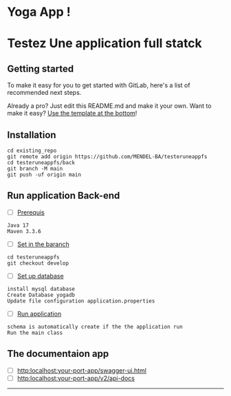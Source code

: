 # Yoga App !


# Testez Une application full statck

## Getting started

To make it easy for you to get started with GitLab, here's a list of recommended next steps.

Already a pro? Just edit this README.md and make it your own. Want to make it easy? [Use the template at the bottom](#editing-this-readme)!

## Installation

```
cd existing_repo
git remote add origin https://github.com/MENDEL-BA/testeruneappfs
cd testeruneappfs/back
git branch -M main
git push -uf origin main
```
## Run application Back-end
- [ ] [Prerequis](https://gitlab.com/-/experiment/new_project_readme_content:02dabd3766913935689dcab8513bbde9?https://gitlab.com/MENDEL-BA/clinic_api_v3/-/settings/integrations)
```
Java 17
Maven 3.3.6
```
- [ ] [Set in the baranch](https://gitlab.com/-/experiment/new_project_readme_content:02dabd3766913935689dcab8513bbde9?https://gitlab.com/MENDEL-BA/clinic_api_v3/-/settings/integrations)
```
cd testeruneappfs
git checkout develop
```
- [ ] [Set up database](https://gitlab.com/-/experiment/new_project_readme_content:02dabd3766913935689dcab8513bbde9?https://gitlab.com/MENDEL-BA/clinic_api_v3/-/settings/integrations)
```
install mysql database
Create Database yogadb
Update file configuration application.properties
```
- [ ] [Run application](https://gitlab.com/-/experiment/new_project_readme_content:02dabd3766913935689dcab8513bbde9?https://gitlab.com/MENDEL-BA/clinic_api_v3/-/settings/integrations)
```
schema is automatically create if the the application run 
Run the main class
```
## The documentaion app

- [ ] [http:localhost:your-port-app/swagger-ui.html](https://gitlab.com/-/experiment/new_project_readme_content:02dabd3766913935689dcab8513bbde9?https://docs.gitlab.com/ee/user/project/members/)
- [ ] [http:localhost:your-port-app/v2/api-docs](https://gitlab.com/-/experiment/new_project_readme_content:02dabd3766913935689dcab8513bbde9?https://docs.gitlab.com/ee/user/project/merge_requests/creating_merge_requests.html)

***
